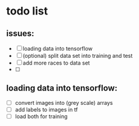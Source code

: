 # todo list

## issues:
- [ ] loading data into tensorflow
- [ ] \(optional) split data set into training and test
- [ ] add more races to data set
- [ ] 

## loading data into tensorflow:
- [ ] convert images into (grey scale) arrays
- [ ] add labels to images in tf
- [ ] load both for training
